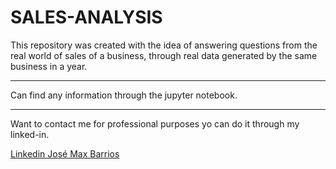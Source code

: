 # SALES-ANALYSIS
This repository was created with the idea of answering questions from the real world of sales of a business, through real data generated by the same business in a year.

<hr>
Can find any information through the jupyter notebook.

<hr>
Want to contact me for professional purposes yo can do it through my linked-in.

[Linkedin José Max Barrios](https://www.linkedin.com/in/jos%C3%A9-max-barrios-lara-b27a501aa/)

